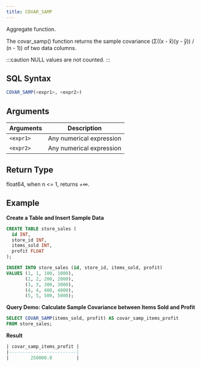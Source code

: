 ```yaml
---
title: COVAR_SAMP
---
```


Aggregate function.

The covar_samp() function returns the sample covariance (Σ((x - x̅)(y - y̅)) / (n - 1)) of two data columns.

:::caution
NULL values are not counted.
:::

## SQL Syntax

```sql
COVAR_SAMP(<expr1>, <expr2>)
```

## Arguments

| Arguments |        Description       |
|-----------| ------------------------ |
| `<expr1>` | Any numerical expression |
| `<expr2>` | Any numerical expression |

## Return Type

float64, when n <= 1, returns +∞.

## Example

**Create a Table and Insert Sample Data**

```sql
CREATE TABLE store_sales (
  id INT,
  store_id INT,
  items_sold INT,
  profit FLOAT
);

INSERT INTO store_sales (id, store_id, items_sold, profit)
VALUES (1, 1, 100, 1000),
       (2, 2, 200, 2000),
       (3, 3, 300, 3000),
       (4, 4, 400, 4000),
       (5, 5, 500, 5000);
```

**Query Demo: Calculate Sample Covariance between Items Sold and Profit**

```sql
SELECT COVAR_SAMP(items_sold, profit) AS covar_samp_items_profit
FROM store_sales;
```

**Result**

```sql
| covar_samp_items_profit |
|-------------------------|
|        250000.0         |
```